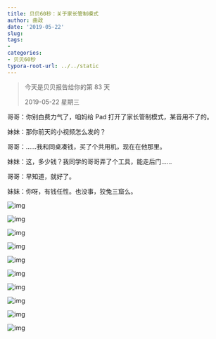 ```yaml
---
title: 贝贝60秒：关于家长管制模式
author: 曲政
date: '2019-05-22'
slug: 
tags:
- 
categories:
- 贝贝60秒
typora-root-url: ../../static
---
```


>   今天是贝贝报告给你的第 83 天
>
>   2019-05-22 星期三

哥哥：你别白费力气了，咱妈给 Pad 打开了家长管制模式，某音用不了的。

妹妹：那你前天的小视频怎么发的？

哥哥：……我和同桌凑钱，买了个共用机，现在在他那里。

妹妹：这，多少钱？我同学的哥哥弄了个工具，能走后门……

哥哥：早知道，就好了。

妹妹：你呀，有钱任性。也没事，狡兔三窟么。

![img](/images/2019-05-22-%E8%B4%9D%E8%B4%9D60%E7%A7%92%EF%BC%9A%E5%85%B3%E4%BA%8E%E5%AE%B6%E9%95%BF%E7%AE%A1%E5%88%B6%E6%A8%A1%E5%BC%8F/640-20200416121359831.jpeg)



![img](/images/2019-05-22-%E8%B4%9D%E8%B4%9D60%E7%A7%92%EF%BC%9A%E5%85%B3%E4%BA%8E%E5%AE%B6%E9%95%BF%E7%AE%A1%E5%88%B6%E6%A8%A1%E5%BC%8F/640-20200416121400046.jpeg)



![img](/images/2019-05-22-%E8%B4%9D%E8%B4%9D60%E7%A7%92%EF%BC%9A%E5%85%B3%E4%BA%8E%E5%AE%B6%E9%95%BF%E7%AE%A1%E5%88%B6%E6%A8%A1%E5%BC%8F/640-20200416121400060.jpeg)



![img](/images/2019-05-22-%E8%B4%9D%E8%B4%9D60%E7%A7%92%EF%BC%9A%E5%85%B3%E4%BA%8E%E5%AE%B6%E9%95%BF%E7%AE%A1%E5%88%B6%E6%A8%A1%E5%BC%8F/640-20200416121400016.jpeg)



![img](/images/2019-05-22-%E8%B4%9D%E8%B4%9D60%E7%A7%92%EF%BC%9A%E5%85%B3%E4%BA%8E%E5%AE%B6%E9%95%BF%E7%AE%A1%E5%88%B6%E6%A8%A1%E5%BC%8F/640-20200416121400045.jpeg)



![img](/images/2019-05-22-%E8%B4%9D%E8%B4%9D60%E7%A7%92%EF%BC%9A%E5%85%B3%E4%BA%8E%E5%AE%B6%E9%95%BF%E7%AE%A1%E5%88%B6%E6%A8%A1%E5%BC%8F/640-20200416121400033.jpeg)



![img](/images/2019-05-22-%E8%B4%9D%E8%B4%9D60%E7%A7%92%EF%BC%9A%E5%85%B3%E4%BA%8E%E5%AE%B6%E9%95%BF%E7%AE%A1%E5%88%B6%E6%A8%A1%E5%BC%8F/640-20200416121359945.jpeg)



![img](/images/2019-05-22-%E8%B4%9D%E8%B4%9D60%E7%A7%92%EF%BC%9A%E5%85%B3%E4%BA%8E%E5%AE%B6%E9%95%BF%E7%AE%A1%E5%88%B6%E6%A8%A1%E5%BC%8F/640-20200416121400055.jpeg)



![img](/images/2019-05-22-%E8%B4%9D%E8%B4%9D60%E7%A7%92%EF%BC%9A%E5%85%B3%E4%BA%8E%E5%AE%B6%E9%95%BF%E7%AE%A1%E5%88%B6%E6%A8%A1%E5%BC%8F/640-20200416121400089.jpeg)



![img](/images/2019-05-22-%E8%B4%9D%E8%B4%9D60%E7%A7%92%EF%BC%9A%E5%85%B3%E4%BA%8E%E5%AE%B6%E9%95%BF%E7%AE%A1%E5%88%B6%E6%A8%A1%E5%BC%8F/640-20200416121400104.jpeg)




